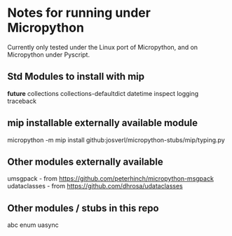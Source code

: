 # Notes for running under Micropython

Currently only tested under the Linux port of Micropython, and on Micropython under Pyscript.

## Std Modules to install with mip

__future__
collections
collections-defaultdict
datetime
inspect
logging
traceback

## mip installable externally available module

micropython -m mip install github:josverl/micropython-stubs/mip/typing.py

## Other modules externally available

umsgpack - from https://github.com/peterhinch/micropython-msgpack
udataclasses - from https://github.com/dhrosa/udataclasses

## Other modules / stubs in this repo

abc
enum
uasync
